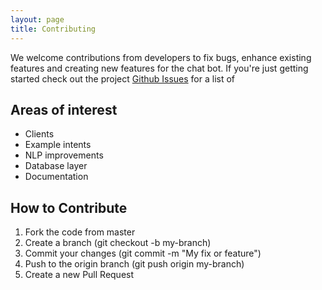 ```yaml
---
layout: page
title: Contributing
---
```


We welcome contributions from developers to fix bugs, enhance existing features and creating new features for the chat bot. If you're just getting started check out the project [Github Issues](https://github.com/darrenmoore/GoodIntentionsChatBot/issues) for a list of 

## Areas of interest

* Clients
* Example intents
* NLP improvements
* Database layer
* Documentation


## How to Contribute

1. Fork the code from master
2. Create a branch (git checkout -b my-branch)
3. Commit your changes (git commit -m "My fix or feature")
4. Push to the origin branch (git push origin my-branch)
5. Create a new Pull Request
